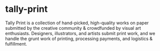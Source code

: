 tally-print
=============================
Tally Print is a collection of hand-picked, high-quality works on paper submitted by the creative community & crowdfunded by visual art enthusiasts. Designers, illustrators, and artists submit print work, and we handle the grunt work of printing, processing payments, and logistics & fulfillment.
